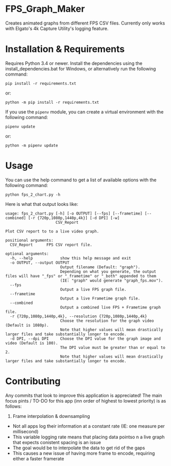 # FPS_Graph_Maker
Creates animated graphs from different FPS CSV files.
Currently only works with Elgato's 4k Capture Utility's logging feature.

# Installation & Requirements
Requires Python 3.4 or newer.
Install the dependencies using the install_dependencies.bat for Windows,
or alternatively run the following command:
```
pip install -r requirements.txt
```
or:
```
python -m pip install -r requirements.txt
```

If you use the `pipenv` module, you can create a virtual environment with the
following command:
```
pipenv update
```
or:
```
python -m pipenv update
```

# Usage
You can use the help command to get a list of available options with the
following command:
```
python fps_2_chart.py -h
```

Here is what that output looks like:
```
usage: fps_2_chart.py [-h] [-o OUTPUT] [--fps] [--frametime] [--combined] [-r {720p,1080p,1440p,4k}] [-d DPI] [-w]
                      CSV_Report

Plot CSV report to to a live video graph.

positional arguments:
  CSV_Report      FPS CSV report file.

optional arguments:
  -h, --help            show this help message and exit
  -o OUTPUT, --output OUTPUT
                        Output filename (Default: "graph").
                        Depending on what you generate, the output files will have "_fps" or "_frametime" or "_both" appended to them
                        (IE: "graph" would generate "graph_fps.mov").
  --fps
                        Output a live FPS graph file.
  --frametime
                        Output a live Frametime graph file.
  --combined
                        Output a combined live FPS + Frametime graph file.
  -r {720p,1080p,1440p,4k}, --resolution {720p,1080p,1440p,4k}
                        Choose the resolution for the graph video (Default is 1080p).
                        Note that higher values will mean drastically larger files and take substantially longer to encode.
  -d DPI, --dpi DPI     Choose the DPI value for the graph image and video (Default is 100).
                        The DPI value must be greater than or equal to 2.
                        Note that higher values will mean drastically larger files and take substantially longer to encode.
```

# Contributing
Any commits that look to improve this application is appreciated! The main focus pints / TO-DO for this app (inn order of highest to lowest priority) is as follows:
1. Frame interpolation & downsampling
  - Not all apps log their information at a constant rate (IE: one measure per millisecond)
  - This variable logging rate means that placing data pointso n a live graph that expects conistent spacing is an issue
  - The goal would be to interpolate the data to get rid of the gaps
  - This causes a new issue of having more frame to encode, requiring either a faster framerate